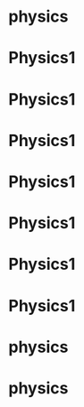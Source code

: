 # physics
# Physics1
# Physics1
# Physics1
# Physics1
# Physics1
# Physics1
# Physics1
# physics
# physics
